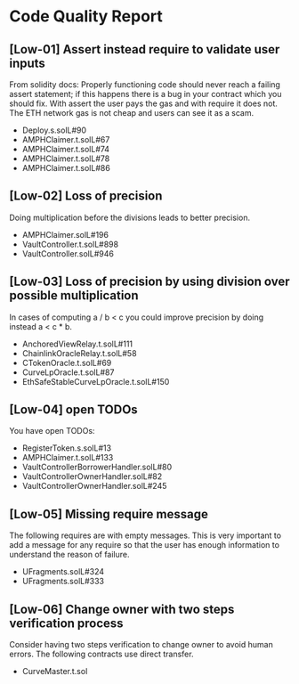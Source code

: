 
Code Quality Report
===================

## [Low-01] Assert instead require to validate user inputs
From solidity docs: Properly functioning code should never reach a failing assert statement; if this happens there is a bug in your contract which you should fix. With assert the user pays the gas and with require it does not. The ETH network gas is not cheap and users can see it as a scam.

- Deploy.s.solL#90
- AMPHClaimer.t.solL#67
- AMPHClaimer.t.solL#74
- AMPHClaimer.t.solL#78
- AMPHClaimer.t.solL#86


## [Low-02] Loss of precision
Doing multiplication before the divisions leads to better precision.

- AMPHClaimer.solL#196
- VaultController.t.solL#898
- VaultController.solL#946


## [Low-03] Loss of precision by using division over possible multiplication
In cases of computing a / b < c you could improve precision by doing instead a < c * b.

- AnchoredViewRelay.t.solL#111
- ChainlinkOracleRelay.t.solL#58
- CTokenOracle.t.solL#69
- CurveLpOracle.t.solL#87
- EthSafeStableCurveLpOracle.t.solL#150


## [Low-04] open TODOs
You have open TODOs:

- RegisterToken.s.solL#13
- AMPHClaimer.t.solL#133
- VaultControllerBorrowerHandler.solL#80
- VaultControllerOwnerHandler.solL#82
- VaultControllerOwnerHandler.solL#245


## [Low-05] Missing require message
The following requires are with empty messages. 
 This is very important to add a message for any require so that the user has enough information to understand the reason of failure.

- UFragments.solL#324
- UFragments.solL#333


## [Low-06] Change owner with two steps verification process
Consider having two steps verification to change owner to avoid human errors. The following contracts use direct transfer.

- CurveMaster.t.sol

